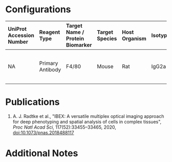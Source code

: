 # Configurations

| UniProt Accession Number   | Reagent Type     | Target Name / Protein Biomarker   | Target Species   | Host Organism   | Isotype   | Clonality   | Vendor    |   Catalog Number | Conjugate   | RRID      | Availability   | Method        | Tissue Preservation               | Target Tissue   | Tissue State   | Detergent         | Antigen Retrieval Conditions   | Dye Inactivation Conditions   | Recommend   | Agree                                    | Disagree   | Contributor         | Notes   |
|:---------------------------|:-----------------|:----------------------------------|:-----------------|:----------------|:----------|:------------|:----------|-----------------:|:------------|:----------|:---------------|:--------------|:----------------------------------|:----------------|:---------------|:------------------|:-------------------------------|:------------------------------|:------------|:-----------------------------------------|:-----------|:--------------------|:--------|
| NA                         | Primary Antibody | F4/80                             | Mouse            | Rat             | IgG2a     | BM8         | BioLegend |           123122 | AF647       | AB_893480 | Stock          | IBEX2D Manual | 1:4 Cytofix/Cytoperm Fixed Frozen | Lymph Node      | NA             | 0.3% Triton-X-100 | NA                             | 1 mg/ml LiBH4 15 minutes      | Yes         | 0000-0003-4379-8967 [[1](#publications)] | NA         | 0000-0003-4379-8967 |         |

# Publications

<a name="publications"></a>
1. A. J. Radtke et al., "IBEX: A versatile multiplex optical imaging approach for deep phenotyping and spatial analysis of cells in complex tissues", *Proc Natl Acad Sci*, 117(52):33455–33465, 2020, [doi:10.1073/pnas.2018488117](https://doi.org/10.1073/pnas.2018488117)


# Additional Notes

<a name="notes"></a>

